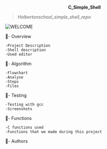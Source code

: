 <p style="text-align: center; font-weight: bold">C_Simple_Shell</p>

>*Holbertonschool_simple_shell_repo*


![WELCOME](https://i.pinimg.com/originals/9d/b9/71/9db9712c704dfba57ad2737bcf0de8a3.gif)

:dart:- Overview 

    -Project Description
    -Shell description
    -Used editor

:dart:- Algorithm

    -Flowchart
    -Analyse
    -Steps
    -Files

:dart:- Testing

    -Testing with gcc
    -Screenshots

:dart:- Functions

    -C functions used
    -Functions that we made during this project

:dart:- Authors

